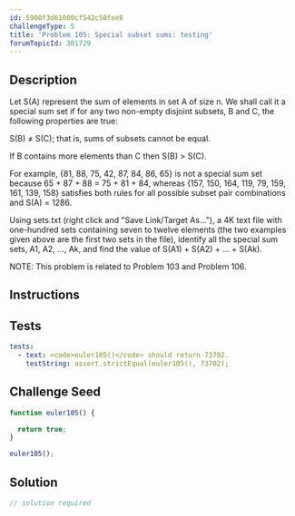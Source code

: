 ```yaml
---
id: 5900f3d61000cf542c50fee8
challengeType: 5
title: 'Problem 105: Special subset sums: testing'
forumTopicId: 301729
---
```


## Description

<section id='description'>

Let S(A) represent the sum of elements in set A of size n. We shall call it a special sum set if for any two non-empty disjoint subsets, B and C, the following properties are true:

S(B) ≠ S(C); that is, sums of subsets cannot be equal.

If B contains more elements than C then S(B) > S(C).

For example, {81, 88, 75, 42, 87, 84, 86, 65} is not a special sum set because 65 + 87 + 88 = 75 + 81 + 84, whereas {157, 150, 164, 119, 79, 159, 161, 139, 158} satisfies both rules for all possible subset pair combinations and S(A) = 1286.

Using sets.txt (right click and "Save Link/Target As..."), a 4K text file with one-hundred sets containing seven to twelve elements (the two examples given above are the first two sets in the file), identify all the special sum sets, A1, A2, ..., Ak, and find the value of S(A1) + S(A2) + ... + S(Ak).

NOTE: This problem is related to Problem 103 and Problem 106.

</section>

## Instructions

<section id='instructions'>

</section>

## Tests

<section id='tests'>

```yml
tests:
  - text: <code>euler105()</code> should return 73702.
    testString: assert.strictEqual(euler105(), 73702);

```

</section>

## Challenge Seed

<section id='challengeSeed'>

<div id='js-seed'>

```js
function euler105() {

  return true;
}

euler105();
```

</div>

</section>

## Solution

<section id='solution'>

```js
// solution required
```

</section>
